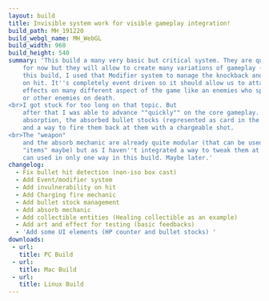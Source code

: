 ```yaml
---
layout: build
title: Invisible system work for visible gameplay integration!
build_path: MH_191220
build_webgl_name: MH_WebGL
build_width: 960
build_height: 540
summary: 'This build a many very basic but critical system. They are quite "invisible"
    for now but they will allow to create many variations of gameplay (item?). In
    this build, I used that Modifier system to manage the knockback and invulnerability
    on hit. It''s completely event driven so it should allow us to attach special
    effects on many different aspect of the game like an enemies who spawn bullets
    or other enemies on death.<br>I got stuck for too long on that topic. But
    after that I was able to advance ""quickly"" on the core gameplay. Namely the
    absorption, the absorbed bullet stocks (represented as card in the bottom left)
    and a way to fire them back at them with a chargeable shot.<br>The "weapon"
    and the absorb mechanic are already quite modular (that can be used for different
    "items" maybe) but as I haven''t integrated a way to tweak them at runtime, they
    can used in only one way in this build. Maybe later.'
changelog:
  - Fix bullet hit detection (non-iso box cast)
  - Add Event/modifier system
  - Add invulnerability on hit
  - Add Charging fire mechanic
  - Add bullet stock management
  - Add absorb mechanic
  - Add collectible entities (Healing collectible as an example)
  - Add art and effect for testing (basic feedbacks)
  - 'Add some UI elements (HP counter and bullet stocks) '
downloads:
 - url: 
   title: PC Build
 - url: 
   title: Mac Build
 - url: 
   title: Linux Build
---
```

